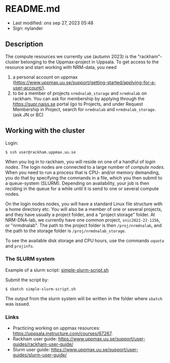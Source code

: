 # README.md

- Last modified: ons sep 27, 2023  05:48
- Sign: nylander

## Description

The compute resources we currently use (autumn 2023) is the "rackham"-cluster
belonging to the Uppmax-project in Uppsala.  To get access to the resource and
start working with NRM-data, you need
1. a personal account on uppmax
   (<https://www.uppmax.uu.se/support/getting-started/applying-for-a-user-account/>).
2. to be a member of projects `nrmdnalab_storage` and `nrmdnalab` on rackham.
   You can ask for membership by applying through the <https://supr.naiss.se>
   portal (go to Projects, and under Request Membership in Project, search for
   `nrmdnalab` and `nrmdnalab_storage`.  (ask JN or BC)

## Working with the cluster

Login:

    $ ssh user@rackham.uppmax.uu.se

When you log in to rackham, you will reside on one of a handful of *login
nodes*. The login nodes are connected to a large number of *compute nodes*.
When you need to run a process that is CPU- and/or memory demanding, you do
that by specifying the commands in a file, which you then submit to a
queue-system (SLURM).  Depending on availability, your job is then reciding in
the queue for a while until it is send to one or several compute nodes.

On the login nodes nodes, you will have a standard Linux file structure with a
home directory etc.  You will also be a member of one or several projects, and
they have usually a project folder, and a "project storage" folder.  At
NRM-DNA-lab, we currently have one common project, `snic2022-22-1156`, or
"nrmdnalab".  The path to the project folder is then `/proj/nrmdnalab`, and the
path to the storage folder is `/proj/nrmdnalab_storage`.

To see the available disk storage and CPU hours, use the commands `uquota` and
`projinfo`.

### The SLURM system

Example of a slurm script: [simple-slurm-script.sh](simple-slurm-script.sh)

Submit the script by:

    $ sbatch simple-slurm-script.sh

The output from the slurm system will be written in the folder where `sbatch` was issued.


### Links

- Practicing working on uppmax resources: <https://uppsala.instructure.com/courses/67267>.
- Rackham user guide: <https://www.uppmax.uu.se/support/user-guides/rackham-user-guide/>
- Slurm user guide: <https://www.uppmax.uu.se/support/user-guides/slurm-user-guide/>

